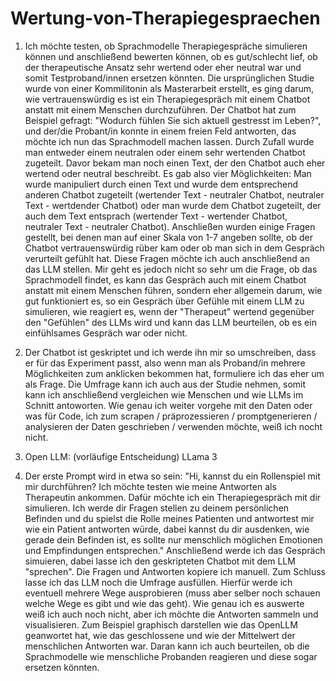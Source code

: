 # Wertung-von-Therapiegespraechen

1) Ich möchte testen, ob Sprachmodelle Therapiegespräche simulieren können und anschließend bewerten können, ob es gut/schlecht lief, ob der therapeutische Ansatz sehr wertend oder eher neutral war und somit Testproband/innen ersetzen könnten. Die ursprünglichen Studie wurde von einer Kommilitonin als Masterarbeit erstellt, es ging darum, wie vertrauenswürdig es ist ein Therapiegespräch mit einem Chatbot anstatt mit einem Menschen durchzuführen. Der Chatbot hat zum Beispiel gefragt: "Wodurch fühlen Sie sich aktuell gestresst im Leben?", und der/die Probant/in konnte in einem freien Feld antworten, das möchte ich nun das Sprachmodell machen lassen. Durch Zufall wurde man entweder einem neutralen oder einem sehr wertenden Chatbot zugeteilt. Davor bekam man noch einen Text, der den Chatbot auch eher wertend oder neutral beschreibt. Es gab also vier Möglichkeiten: Man wurde manipuliert durch einen Text und wurde dem entsprechend anderen Chatbot zugeteilt (wertender Text - neutraler Chatbot, neutraler Text - wertdender Chatbot) oder man wurde dem Chatbot zugeteilt, der auch dem Text entsprach (wertender Text - wertender Chatbot, neutraler Text - neutraler Chatbot).
Anschließen wurden einige Fragen gestellt, bei denen man auf einer Skala von 1-7 angeben sollte, ob der Chatbot vertrauenswürdig rüber kam oder ob man sich in dem Gespräch verurteilt gefühlt hat. Diese Fragen möchte ich auch anschließend an das LLM stellen. Mir geht es jedoch nicht so sehr um die Frage, ob das Sprachmodell findet, es kann das Gespräch auch mit einem Chatbot anstatt mit einem Menschen führen, sondern eher allgemein darum, wie gut funktioniert es, so ein Gespräch über Gefühle mit einem LLM zu simulieren, wie reagiert es, wenn der "Therapeut" wertend gegenüber den "Gefühlen" des LLMs wird und kann das LLM beurteilen, ob es ein einfühlsames Gespräch war oder nicht. 

2) Der Chatbot ist geskriptet und ich werde ihn mir so umschreiben, dass er für das Experiment passt, also wenn man als Proband/in mehrere Möglichkeiten zum anklicken bekommen hat, formuliere ich das eher um als Frage. Die Umfrage kann ich auch aus der Studie nehmen, somit kann ich anschließend vergleichen wie Menschen und wie LLMs im Schnitt antoworten. Wie genau ich weiter vorgehe mit den Daten oder was für Code, ich zum scrapen / präprozessieren / promptgenerieren / analysieren der Daten geschrieben / verwenden möchte, weiß ich nocht nicht. 

3) Open LLM: (vorläufige Entscheidung) LLama 3

4) Der erste Prompt wird in etwa so sein: "Hi, kannst du ein Rollenspiel mit mir durchführen? Ich möchte testen wie meine Antworten als Therapeutin ankommen. Dafür möchte ich ein Therapiegespräch mit dir simulieren. Ich werde dir Fragen stellen zu deinem persönlichen Befinden und du spielst die Rolle meines Patienten und antwortest mir wie ein Patient antworten würde, dabei kannst du dir ausdenken, wie gerade dein Befinden ist, es sollte nur menschlich möglichen Emotionen und Empfindungen entsprechen."
Anschließend werde ich das Gespräch simuieren, dabei lasse ich den geskripteten Chatbot mit dem LLM "sprechen". Die Fragen und Antworten kopiere ich manuell. Zum Schluss lasse ich das LLM noch die Umfrage ausfüllen. Hierfür werde ich eventuell mehrere Wege ausprobieren (muss aber selber noch schauen welche Wege es gibt und wie das geht). Wie genau ich es auswerte weiß ich auch noch nicht, aber ich möchte die Antworten sammeln und visualisieren. Zum Beispiel graphisch darstellen wie das OpenLLM geanwortet hat, wie das geschlossene und wie der Mittelwert der menschlichen Antworten war. Daran kann ich auch beurteilen, ob die Sprachmodelle wie menschliche Probanden reagieren und diese sogar ersetzen könnten. 
   
